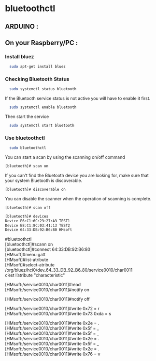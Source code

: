 # bluetoothctl

## ARDUINO :</br>




## On your Raspberry/PC :</br>



### Install bluez

```bash
  sudo apt-get install bluez
```




### Checking Bluetooth Status
```bash
  sudo systemctl status bluetooth
```

If the Bluetooth service status is not active you will have to enable it first.</br>
```bash
  sudo systemctl enable bluetooth
```
Then start the service
```bash
  sudo systemctl start bluetooth
```




### Use bluetoothctl
```bash
  sudo bluetoothctl
```

You can start a scan by using the scanning on/off command
```bash
[bluetooth]# scan on
```
If you can't find the Bluetooth device you are looking for, make sure that your system Bluetooth is discoverable.
```bash
[bluetooth]# discoverable on
```

You can disable the scanner when the operation of scanning is complete.
```bash
[bluetooth]# scan off
```







```bash
[bluetooth]# devices
Device E6:C1:6C:23:27:A3 TEST1
Device E8:C1:8C:03:41:13 TEST2
Device 64:33:DB:92:B6:80 HMsoft
```





#bluetoothctl</br>
[bluetoothctl]#scann on </br>
[bluetoothctl]#connect 64:33:DB:92:B6:80</br>
[HMsoft]#menu gatt</br>
[HMsoft]#list-atribute</br>
[HMsoft]#select-atribute /org/bluez/hci0/dev_64_33_DB_92_B6_80/service0010/char0011</br>
c’est l’atribute "characteristic" </br>

[HMsoft:/service0010/char0011]#read</br>
[HMsoft:/service0010/char0011]#notify on</br>

[HMsoft:/service0010/char0011]#notify off</br>

[HMsoft:/service0010/char0011]#write 0x72            = r </br>
[HMsoft:/service0010/char0011]#write 0x73 0xda        = s</br>


[HMsoft:/service0010/char0011]#write  0x2e     = .</br>
[HMsoft:/service0010/char0011]#write  0x5f          = _</br>
[HMsoft:/service0010/char0011]#write  0x5f         = _</br>
[HMsoft:/service0010/char0011]#write  0x2e     = .</br>
[HMsoft:/service0010/char0011]#write  0x5f         = _</br>
[HMsoft:/service0010/char0011]#write  0x2e     = .</br>
[HMsoft:/service0010/char0011]#write  0x76         = v</br>
